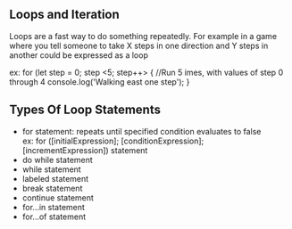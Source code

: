 ## Loops and Iteration

Loops are a fast way to do something repeatedly. For example in a game where you tell someone to take X steps in one direction and Y steps in another could be expressed as a loop <br>

ex: for (let step = 0; step <5; step++> { 
    //Run 5 imes, with values of step 0 through 4
    console.log('Walking east one step');
}
</br>


## Types Of Loop Statements

* for statement: repeats until specified condition evaluates to false <br>
ex:  for ([initialExpression]; [conditionExpression]; [incrementExpression])
  statement </br>
* do while statement
* while statement
* labeled statement
* break statement
* continue statement
* for...in statement
* for...of statement

